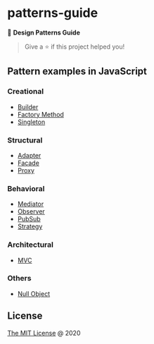 # patterns-guide

📘 **Design Patterns Guide**

> Give a ⭐️ if this project helped you!

## Pattern examples in JavaScript

### Creational

- [Builder](demo/builder/)
- [Factory Method](demo/factory-method/)
- [Singleton](demo/singleton/)

### Structural

- [Adapter](demo/adapter/)
- [Facade](demo/facade/)
- [Proxy](demo/proxy/)

### Behavioral

- [Mediator](demo/mediator/)
- [Observer](demo/observer/)
- [PubSub](demo/pubsub/)
- [Strategy](demo/strategy/)

### Architectural

- [MVC](demo/mvc/)

### Others

- [Null Object](demo/null-object/)

## License

[The MIT License](https://piecioshka.mit-license.org) @ 2020

